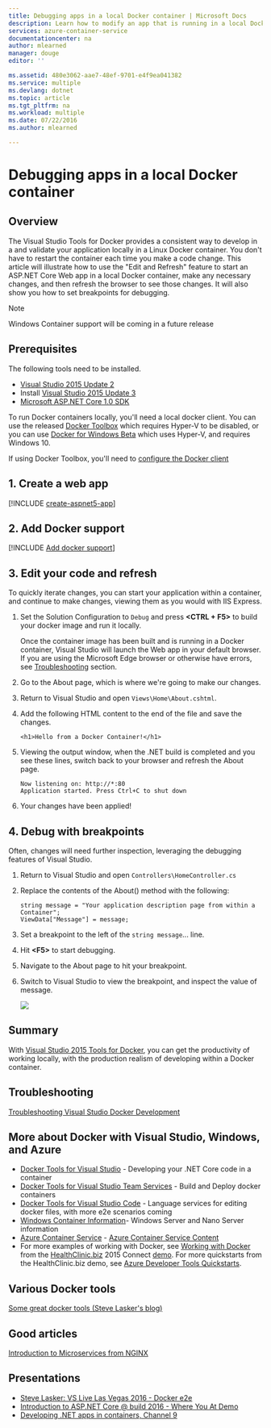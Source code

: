 ```yaml
---
title: Debugging apps in a local Docker container | Microsoft Docs
description: Learn how to modify an app that is running in a local Docker container, refresh the container via Edit and Refresh and set debugging breakpoints
services: azure-container-service
documentationcenter: na
author: mlearned
manager: douge
editor: ''

ms.assetid: 480e3062-aae7-48ef-9701-e4f9ea041382
ms.service: multiple
ms.devlang: dotnet
ms.topic: article
ms.tgt_pltfrm: na
ms.workload: multiple
ms.date: 07/22/2016
ms.author: mlearned

---
```

# Debugging apps in a local Docker container
## Overview
The Visual Studio Tools for Docker provides a consistent way to develop in a and validate your application locally in a Linux Docker container.
You don't have to restart the container each time you make a code change.
This article will illustrate how to use the "Edit and Refresh" feature to start an ASP.NET Core Web app in a local Docker container,
make any necessary changes, and then refresh the browser to see those changes.
It will also show you how to set breakpoints for debugging.

> [!NOTE]
> Windows Container support will be coming in a future release
>
>

## Prerequisites
The following tools need to be installed.

* [Visual Studio 2015 Update 2](https://go.microsoft.com/fwlink/?LinkId=691978)
* Install [Visual Studio 2015 Update 3](https://go.microsoft.com/fwlink/?LinkId=691129)
* [Microsoft ASP.NET Core 1.0 SDK](https://go.microsoft.com/fwlink/?LinkID=809122)

To run Docker containers locally, you'll need a local docker client.
You can use the released [Docker Toolbox](https://www.docker.com/products/overview#/docker_toolbox) which requires Hyper-V to be disabled,
or you can use [Docker for Windows Beta](https://beta.docker.com) which uses Hyper-V, and requires Windows 10.

If using Docker Toolbox, you'll need to [configure the Docker client](vs-azure-tools-docker-setup.md)

## 1. Create a web app
[!INCLUDE [create-aspnet5-app](../includes/create-aspnet5-app.md)]

## 2. Add Docker support
[!INCLUDE [Add docker support](../includes/vs-azure-tools-docker-add-docker-support.md)]

## 3. Edit your code and refresh
To quickly iterate changes, you can start your application within a container, and continue to make changes, viewing them as you would with IIS Express.

1. Set the Solution Configuration to `Debug` and press **&lt;CTRL + F5>** to build your docker image and run it locally.

    Once the container image has been built and is running in a Docker container, Visual Studio will launch the Web app in your default browser.
    If you are using the Microsoft Edge browser or otherwise have errors, see [Troubleshooting](vs-azure-tools-docker-troubleshooting-docker-errors.md) section.
2. Go to the About page, which is where we're going to make our changes.
3. Return to Visual Studio and open `Views\Home\About.cshtml`.
4. Add the following HTML content to the end of the file and save the changes.

    ```
    <h1>Hello from a Docker Container!</h1>
    ```
5. Viewing the output window, when the .NET build is completed and you see these lines, switch back to your browser and refresh the About page.

   ```
   Now listening on: http://*:80
   Application started. Press Ctrl+C to shut down
   ```
6. Your changes have been applied!

## 4. Debug with breakpoints
Often, changes will need further inspection, leveraging the debugging features of Visual Studio.

1. Return to Visual Studio and open `Controllers\HomeController.cs`
2. Replace the contents of the About() method with the following:

   ```
   string message = "Your application description page from within a Container";
   ViewData["Message"] = message;
   ````
3. Set a breakpoint to the left of the `string message`... line.
4. Hit **&lt;F5>** to start debugging.
5. Navigate to the About page to hit your breakpoint.
6. Switch to Visual Studio to view the breakpoint, and inspect the value of message.

   ![][2]

## Summary
With [Visual Studio 2015 Tools for Docker](https://aka.ms/DockerToolsForVS), you can get the productivity of working locally,
with the production realism of developing within a Docker container.

## Troubleshooting
[Troubleshooting Visual Studio Docker Development](vs-azure-tools-docker-troubleshooting-docker-errors.md)

## More about Docker with Visual Studio, Windows, and Azure
* [Docker Tools for Visual Studio](http://aka.ms/dockertoolsforvs) - Developing your .NET Core code in a container
* [Docker Tools for Visual Studio Team Services](http://aka.ms/dockertoolsforvsts) - Build and Deploy docker containers
* [Docker Tools for Visual Studio Code](http://aka.ms/dockertoolsforvscode) - Language services for editing docker files, with more e2e scenarios coming
* [Windows Container Information](http://aka.ms/containers)- Windows Server and Nano Server information
* [Azure Container Service](https://azure.microsoft.com/services/container-service/) - [Azure Container Service Content](http://aka.ms/AzureContainerService)
* For more examples of working with Docker, see [Working with Docker](https://github.com/Microsoft/HealthClinic.biz/wiki/Working-with-Docker) from the [HealthClinic.biz](https://github.com/Microsoft/HealthClinic.biz) 2015 Connect [demo](https://blogs.msdn.microsoft.com/visualstudio/2015/12/08/connectdemos-2015-healthclinic-biz/). For more quickstarts from the HealthClinic.biz demo, see [Azure Developer Tools Quickstarts](https://github.com/Microsoft/HealthClinic.biz/wiki/Azure-Developer-Tools-Quickstarts).

## Various Docker tools
[Some great docker tools (Steve Lasker's blog)](https://blogs.msdn.microsoft.com/stevelasker/2016/03/25/some-great-docker-tools/)

## Good articles
[Introduction to Microservices from NGINX](https://www.nginx.com/blog/introduction-to-microservices/)

## Presentations
* [Steve Lasker: VS Live Las Vegas 2016 - Docker e2e](https://github.com/SteveLasker/Presentations/blob/master/VSLive2016/Vegas/)
* [Introduction to ASP.NET Core @ build 2016 - Where You At Demo](https://channel9.msdn.com/Events/Build/2016/B810)
* [Developing .NET apps in containers, Channel 9](https://blogs.msdn.microsoft.com/stevelasker/2016/02/19/developing-asp-net-apps-in-docker-containers/)

[2]: ./media/vs-azure-tools-docker-edit-and-refresh/breakpoint.png
